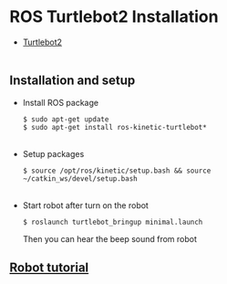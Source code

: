 # ROS Turtlebot2 Installation
+ [Turtlebot2](https://www.turtlebot.com/turtlebot2/)
</br></br>

## Installation and setup
+ Install ROS package
  ~~~
  $ sudo apt-get update
  $ sudo apt-get install ros-kinetic-turtlebot*
  ~~~
  </br>
+ Setup packages
  ~~~
  $ source /opt/ros/kinetic/setup.bash && source ~/catkin_ws/devel/setup.bash
  ~~~
  </br>
+ Start robot after turn on the robot
  ~~~
  $ roslaunch turtlebot_bringup minimal.launch
  ~~~
  Then you can hear the beep sound from robot
  </br>

## [Robot tutorial](https://github.com/engcang/turtlebot2)
